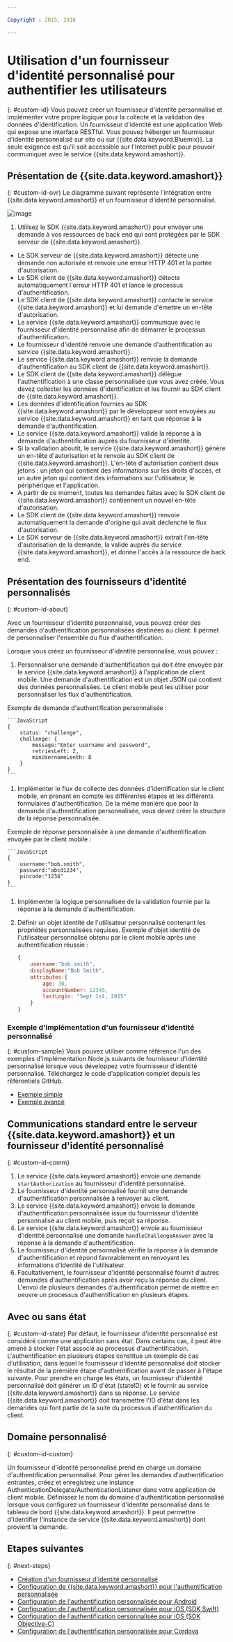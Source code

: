 ```yaml
---

Copyright : 2015, 2016

---
```


# Utilisation d'un fournisseur d'identité personnalisé pour authentifier les utilisateurs
{: #custom-id}
Vous pouvez créer un fournisseur d'identité personnalisé et implémenter votre propre logique pour la collecte et la validation des données d'identification. Un fournisseur d'identité est une application Web qui expose une interface RESTful. Vous pouvez héberger un fournisseur d'identité personnalisé sur site ou sur {{site.data.keyword.Bluemix}}. La seule exigence est qu'il soit accessible sur l'Internet public pour pouvoir communiquer avec le service {{site.data.keyword.amashort}}.

## Présentation de {{site.data.keyword.amashort}}
{: #custom-id-ovr}
 Le diagramme suivant représente l'intégration entre {{site.data.keyword.amashort}} et un fournisseur d'identité personnalisé.

![image](images/mca-sequence-custom.jpg)

1. Utilisez le SDK {{site.data.keyword.amashort}} pour envoyer une demande à vos ressources de back end qui sont protégées par le SDK serveur de {{site.data.keyword.amashort}}.
* Le SDK serveur de {{site.data.keyword.amashort}} détecte une demande non autorisée et renvoie une erreur HTTP 401 et la portée d'autorisation.
* Le SDK client de {{site.data.keyword.amashort}} détecte automatiquement l'erreur HTTP 401 et lance le processus d'authentification.
* Le SDK client de {{site.data.keyword.amashort}} contacte le service {{site.data.keyword.amashort}} et lui demande d'émettre un en-tête d'autorisation.
* Le service {{site.data.keyword.amashort}} communique avec le fournisseur d'identité personnalisé afin de démarrer le processus d'authentification.
* Le fournisseur d'identité renvoie une demande d'authentification au service {{site.data.keyword.amashort}}.
* Le service {{site.data.keyword.amashort}} renvoie la demande d'authentification au SDK client de {{site.data.keyword.amashort}}.
* Le SDK client de {{site.data.keyword.amashort}} délègue l'authentification à une classe personnalisée que vous avez créée. Vous devez collecter les données d'identification et les fournir au SDK client de {{site.data.keyword.amashort}}.
* Les données d'identification fournies au SDK {{site.data.keyword.amashort}} par le développeur sont envoyées au service {{site.data.keyword.amashort}} en tant que réponse à la demande d'authentification.
* Le service {{site.data.keyword.amashort}} valide la réponse à la demande d'authentification auprès du fournisseur d'identité.
* Si la validation aboutit, le service {{site.data.keyword.amashort}} génère un en-tête d'autorisation et le renvoie au SDK client de {{site.data.keyword.amashort}}. L'en-tête d'autorisation contient deux jetons : un jeton qui contient des informations sur les droits d'accès, et un autre jeton qui contient des informations sur l'utilisateur, le périphérique et l'application.
* A partir de ce moment, toutes les demandes faites avec le SDK client de {{site.data.keyword.amashort}} contiennent un nouvel en-tête d'autorisation.
* Le SDK client de {{site.data.keyword.amashort}} renvoie automatiquement la demande d'origine qui avait déclenché le flux d'autorisation.
* Le SDK serveur de {{site.data.keyword.amashort}} extrait l'en-tête d'autorisation de la demande, la valide auprès du service {{site.data.keyword.amashort}}, et donne l'accès à la ressource de back end.

## Présentation des fournisseurs d'identité personnalisés
{: #custom-id-about}

Avec un fournisseur d'identité personnalisé, vous pouvez créer des demandes d'authentification personnalisées destinées au client. Il permet de personnaliser l'ensemble du flux d'authentification.

Lorsque vous créez un fournisseur d'identité personnalisé, vous pouvez :

1. Personnaliser une demande d'authentification qui doit être envoyée par le service {{site.data.keyword.amashort}} à l'application de client mobile. Une demande d'authentification est un objet JSON qui contient des données personnalisées. Le client mobile peut les utiliser pour personnaliser les flux d'authentification.

Exemple de demande d'authentification personnalisée :

	```JavaScript
	{
		status: "challenge",
		challenge: {
			message:"Enter username and password",
			retriesLeft: 2,
			minUsernameLenth: 8
		}
	}
	```

1. Implémenter le flux de collecte des données d'identification sur le client mobile, en prenant en compte les différentes étapes et les différents formulaires d'authentification. De la même manière que pour la demande d'authentification personnalisée, vous devez créer la structure de la réponse personnalisée.

Exemple de réponse personnalisée à une demande d'authentification envoyée par le client mobile :

	```JavaScript
	{
		username:"bob.smith",
		password:"abcd1234",
		pincode:"1234"
	}
	```
1. Implémenter la logique personnalisée de la validation fournie par la réponse à la demande d'authentification.

1. Définir un objet identité de l'utilisateur personnalisé contenant les propriétés personnalisées requises. Exemple d'objet identité de l'utilisateur personnalisé obtenu par le client mobile après une authentification réussie :

	```JavaScript
	{
		username:"bob.smith",
		displayName:"Bob Smith",
		attributes:{
			age: 30,
			accountNumber: 12345,
			lastLogin: "Sept 1st, 2015"
		}
	}
	```

### Exemple d'implémentation d'un fournisseur d'identité personnalisé
{: #custom-sample}
Vous pouvez utiliser comme référence l'un des exemples d'implémentation Node.js suivants de fournisseur d'identité personnalisé
lorsque vous développez votre fournisseur d'identité personnalisé. Téléchargez le code d'application complet depuis les référentiels
GitHub.

 * [Exemple simple](https://github.com/ibm-bluemix-mobile-services/bms-mca-custom-identity-provider-sample)
 * [Exemple avancé](https://github.com/ibm-bluemix-mobile-services/bms-mca-custom-identity-provider-with-user-management)

## Communications standard entre le serveur {{site.data.keyword.amashort}} et un fournisseur d'identité personnalisé
{: #custom-id-comm}
1. Le service {{site.data.keyword.amashort}} envoie une demande `startAuthorization` au fournisseur
d'identité personnalisé.
1. Le fournisseur d'identité personnalisé fournit une demande d'authentification personnalisée à renvoyer au client.
1. Le service {{site.data.keyword.amashort}} envoie la demande d'authentification personnalisée issue du fournisseur d'identité personnalisé au client mobile,
puis reçoit sa réponse.
1. Le service {{site.data.keyword.amashort}} envoie au fournisseur d'identité personnalisé une demande `handleChallengeAnswer` avec la réponse
à la demande d'authentification.
1. Le fournisseur d'identité personnalisé vérifie la réponse à la demande d'authentification et répond favorablement en renvoyant
les informations d'identité de l'utilisateur.
1. Facultativement, le fournisseur d'identité personnalisé fournit d'autres demandes d'authentification après avoir reçu la réponse du client. L'envoi de plusieurs demandes d'authentification permet de mettre en oeuvre un processus d'authentification en plusieurs étapes.

## Avec ou sans état
{: #custom-id-state}
Par défaut, le fournisseur d'identité personnalisé est considéré comme une application sans état. Dans certains cas, il peut être amené à stocker l'état associé au processus d'authentification. L'authentification en plusieurs étapes constitue un exemple de cas d'utilisation, dans lequel le fournisseur d'identité personnalisé doit stocker le résultat de la
première étape d'authentification avant de passer à l'étape suivante. Pour prendre en charge les états, un fournisseur d'identité personnalisé doit générer un ID d'état (stateID) et le fournir au service {{site.data.keyword.amashort}} dans sa réponse. Le service {{site.data.keyword.amashort}}
doit transmettre l'ID d'état dans les demandes qui font partie de la suite du processus d'authentification du client.

## Domaine personnalisé
{: #custom-id-custom}

Un fournisseur d'identité personnalisé prend en charge un domaine d'authentification personnalisé. Pour gérer les demandes d'authentification entrantes, créez et enregistrez une instance AuthenticationDelegate/AuthenticationListener dans votre application de client mobile. Définissez le nom du domaine d'authentification personnalisé lorsque vous configurez un fournisseur d'identité personnalisé dans le tableau de bord {{site.data.keyword.amashort}}. Il peut permettre d'identifier l'instance de service {{site.data.keyword.amashort}} dont provient la demande.

## Etapes suivantes
{: #next-steps}
* [Création d'un fournisseur d'identité personnalisé](custom-auth-identity-provider.html)
* [Configuration de {{site.data.keyword.amashort}} pour l'authentification personnalisée](custom-auth-config-mca.html)
* [Configuration de l'authentification personnalisée pour Android](custom-auth-android.html)
* [Configuration de l'authentification personnalisée pour iOS (SDK Swift)](custom-auth-ios-swift-sdk.html)
* [Configuration de l'authentification personnalisée pour iOS (SDK Objective-C)](custom-auth-ios.html)
* [Configuration de l'authentification personnalisée pour Cordova](custom-auth-cordova.html)

